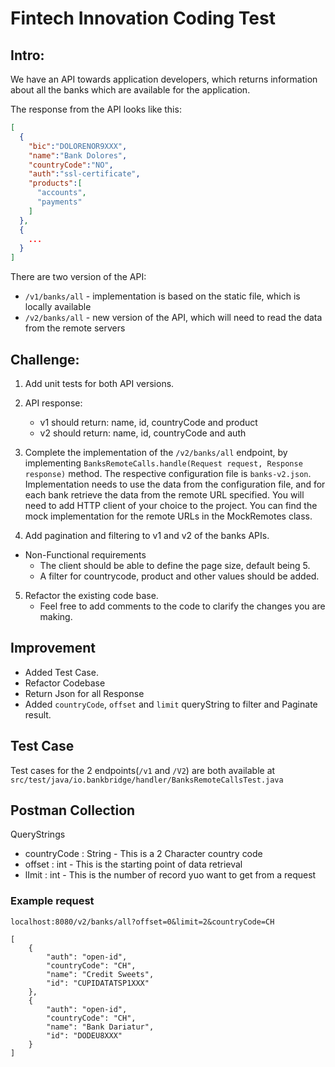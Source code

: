 # Fintech Innovation Coding Test

## Intro:
We have an API towards application developers, which returns information about all the banks which are available for the application.

The response from the API looks like this:
```json
[
  {
    "bic":"DOLORENOR9XXX",
    "name":"Bank Dolores",
    "countryCode":"NO",
    "auth":"ssl-certificate",
    "products":[
      "accounts",
      "payments"
    ]   
  },
  {
    ...
  }
]
```
There are two version of the API:

- `/v1/banks/all` - implementation is based on the static file, which is locally available
- `/v2/banks/all` - new version of the API, which will need to read the data from the remote servers

## Challenge:
1. Add unit tests for both API versions.

2. API response:
    - v1 should return: name, id, countryCode and product
    - v2 should return: name, id, countryCode and auth

3. Complete the implementation of the `/v2/banks/all` endpoint, by implementing `BanksRemoteCalls.handle(Request request, Response response)` method.
The respective configuration file is `banks-v2.json`. Implementation needs to use the data from the configuration file,
and for each bank retrieve the data from the remote URL specified. You will need to add HTTP client of your choice to the project. 
You can find the mock implementation for the remote URLs in the MockRemotes class. 

4. Add pagination and filtering to v1 and v2 of the banks APIs.
- Non-Functional requirements
  - The client should be able to define the page size, default being 5.
  - A filter for countrycode, product and other values should be added.

5. Refactor the existing code base.
    - Feel free to add comments to the code to clarify the changes you are making.
## Improvement
- Added Test Case.
- Refactor Codebase
- Return Json for all Response
- Added `countryCode`, `offset` and `limit` queryString to filter and Paginate result.

## Test Case
Test cases for the 2 endpoints(`/v1` and `/V2`) are both available at `src/test/java/io.bankbridge/handler/BanksRemoteCallsTest.java`

## Postman Collection
QueryStrings
 - countryCode : String - This is a 2 Character country code
 - offset : int - This is the starting point of data retrieval
 - lImit : int - This is the number of record yuo want to get from a request

### Example request
    localhost:8080/v2/banks/all?offset=0&limit=2&countryCode=CH

    [
        {
            "auth": "open-id",
            "countryCode": "CH",
            "name": "Credit Sweets",
            "id": "CUPIDATATSP1XXX"
        },
        {
            "auth": "open-id",
            "countryCode": "CH",
            "name": "Bank Dariatur",
            "id": "DODEU8XXX"
        }
    ]


